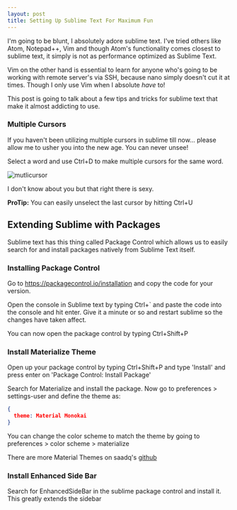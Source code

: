 ```yaml
---
layout: post
title: Setting Up Sublime Text For Maximum Fun
---
```


I'm going to be blunt, I absolutely adore sublime text. I've tried others like Atom, Notepad++, Vim and though Atom's functionality comes closest to sublime text, it simply is not as performance optimized as Sublime Text.
  
Vim on the other hand is essential to learn for anyone who's going to be working with remote server's via SSH, because nano simply doesn't cut it at times. Though I only use Vim when I absolute _have_ to!
  
This post is going to talk about a few tips and tricks for sublime text that make it almost addicting to use.

### Multiple Cursors

If you haven't been utilizing multiple cursors in sublime till now... please allow me to usher you into the new age. You can never unsee!

Select a word and use Ctrl+D to make multiple cursors for the same word. 

![mutlicursor](http://i.imgur.com/ufEyUmx.gif)

I don't know about you but that right there is sexy.
  
**ProTip:** You can easily unselect the last cursor by hitting Ctrl+U

## Extending Sublime with Packages

Sublime text has this thing called Package Control which allows us to easily search for and install packages natively from Sublime Text itself.

### Installing Package Control

Go to https://packagecontrol.io/installation and copy the code for your version. 
  
Open the console in Sublime text by typing Ctrl+` and paste the code into the console and hit enter. Give it a minute or so and restart sublime so the changes have taken affect.
  
You can now open the package control by typing Ctrl+Shift+P 

### Install Materialize Theme

Open up your package control by typing Ctrl+Shift+P and type 'Install' and press enter on 'Package Control: Install Package'
  
Search for Materialize and install the package. Now go to preferences > settings-user and define the theme as:

```json
{
  theme: Material Monokai
}
```

You can change the color scheme to match the theme by going to preferences > color scheme > materialize
  
There are more Material Themes on saadq's [github](https://github.com/saadq/Materialize) 

### Install Enhanced Side Bar

Search for EnhancedSideBar in the sublime package control and install it. This greatly extends the sidebar 